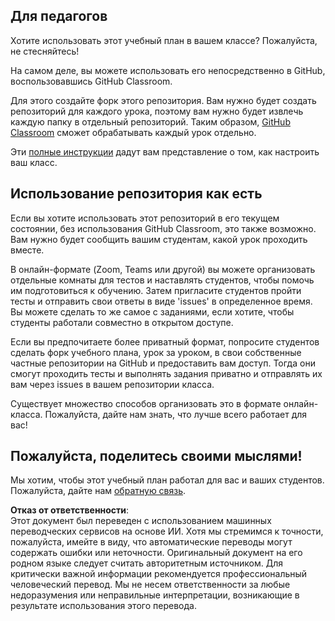 ## Для педагогов

Хотите использовать этот учебный план в вашем классе? Пожалуйста, не стесняйтесь!

На самом деле, вы можете использовать его непосредственно в GitHub, воспользовавшись GitHub Classroom.

Для этого создайте форк этого репозитория. Вам нужно будет создать репозиторий для каждого урока, поэтому вам нужно будет извлечь каждую папку в отдельный репозиторий. Таким образом, [GitHub Classroom](https://classroom.github.com/classrooms) сможет обрабатывать каждый урок отдельно.

Эти [полные инструкции](https://github.blog/2020-03-18-set-up-your-digital-classroom-with-github-classroom/) дадут вам представление о том, как настроить ваш класс.

## Использование репозитория как есть

Если вы хотите использовать этот репозиторий в его текущем состоянии, без использования GitHub Classroom, это также возможно. Вам нужно будет сообщить вашим студентам, какой урок проходить вместе.

В онлайн-формате (Zoom, Teams или другой) вы можете организовать отдельные комнаты для тестов и наставлять студентов, чтобы помочь им подготовиться к обучению. Затем пригласите студентов пройти тесты и отправить свои ответы в виде 'issues' в определенное время. Вы можете сделать то же самое с заданиями, если хотите, чтобы студенты работали совместно в открытом доступе.

Если вы предпочитаете более приватный формат, попросите студентов сделать форк учебного плана, урок за уроком, в свои собственные частные репозитории на GitHub и предоставить вам доступ. Тогда они смогут проходить тесты и выполнять задания приватно и отправлять их вам через issues в вашем репозитории класса.

Существует множество способов организовать это в формате онлайн-класса. Пожалуйста, дайте нам знать, что лучше всего работает для вас!

## Пожалуйста, поделитесь своими мыслями!

Мы хотим, чтобы этот учебный план работал для вас и ваших студентов. Пожалуйста, дайте нам [обратную связь](https://forms.microsoft.com/Pages/ResponsePage.aspx?id=v4j5cvGGr0GRqy180BHbR2humCsRZhxNuI79cm6n0hRUQzRVVU9VVlU5UlFLWTRLWlkyQUxORTg5WS4u).

**Отказ от ответственности**:  
Этот документ был переведен с использованием машинных переводческих сервисов на основе ИИ. Хотя мы стремимся к точности, пожалуйста, имейте в виду, что автоматические переводы могут содержать ошибки или неточности. Оригинальный документ на его родном языке следует считать авторитетным источником. Для критически важной информации рекомендуется профессиональный человеческий перевод. Мы не несем ответственности за любые недоразумения или неправильные интерпретации, возникающие в результате использования этого перевода.